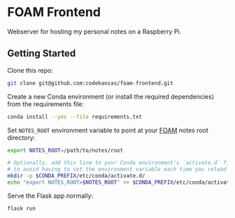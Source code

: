 # FOAM Frontend

Webserver for hosting my personal notes on a Raspberry Pi.

## Getting Started

Clone this repo:

```sh
git clone git@github.com:codekansas/foam-frontend.git
```

Create a new Conda environment (or install the required dependencies) from the requirements file:

```sh
conda install --yes --file requirements.txt
```

Set `NOTES_ROOT` environment variable to point at your [FOAM][foam-github] notes root directory:

```sh
export NOTES_ROOT=/path/to/notes/root

# Optionally, add this line to your Conda environment's `activate.d` file
# to avoid having to set the environment variable each time you reload the shell.
mkdir -p $CONDA_PREFIX/etc/conda/activate.d/
echo "export NOTES_ROOT=$NOTES_ROOT" >> $CONDA_PREFIX/etc/conda/activate.d/env_vars.sh
```

Serve the Flask app normally:

```sh
flask run
```

[foam-github]: https://github.com/foambubble/foam
